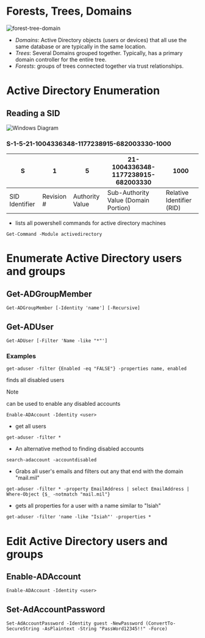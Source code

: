 # Forests, Trees, Domains
![forest-tree-domain](https://git.cybbh.space/os/public/-/raw/master/os/modules/014_windows_active_directory_enumeration/pages/ADimage1.png)
- *Domains*: Active Directory objects (users or devices) that all use the same database or are typically in the same location.
- *Trees*: Several Domains grouped together. Typically, has a primary domain controller for the entire tree.
- *Forests*: groups of trees connected together via trust relationships.

# Active Directory Enumeration

## Reading a SID
![Windows Diagram](https://learn.microsoft.com/en-us/windows-server/identity/ad-ds/manage/media/security-identifier-architecture.png)

### S-1-5-21-1004336348-1177238915-682003330-1000

| S | 1 | 5 | 21-1004336348-1177238915-682003330 | 1000 |
| - | - | - | - | - |
| SID Identifier | Revision # | Authority Value | Sub-Authority Value (Domain Portion) | Relative Identifier (RID) |

- lists all powershell commands for active directory machines
```
Get-Command -Module activedirectory
```



# Enumerate Active Directory users and groups

## Get-ADGroupMember

```
Get-ADGroupMember [-Identity 'name'] [-Recursive]
```

## Get-ADUser

```
Get-ADUser [-Filter 'Name -like "*"']
```

### Examples

```
get-aduser -filter {Enabled -eq "FALSE"} -properties name, enabled
```
finds all disabled users

> [!NOTE] 
> can be used to enable any disabled accounts
```
Enable-ADAccount -Identity <user>
```

- get all users
```
get-aduser -filter *
```

- An alternative method to finding disabled accounts
```
search-adaccount -accountdisabled
```

- Grabs all user's emails and filters out any that end with the domain "mail.mil"
```
get-aduser -filter * -property EmailAddress | select EmailAddress | Where-Object {$_ -notmatch "mail.mil"}
```

- gets all properties for a user with a name similar to "Isiah"
```
get-aduser -filter 'name -like "Isiah"' -properties *
```



# Edit Active Directory users and groups

## Enable-ADAccount

```
Enable-ADAccount -Identity <user>
```

## Set-AdAccountPassword

```
Set-AdAccountPassword -Identity guest -NewPassword (ConvertTo-SecureString -AsPlaintext -String "PassWord12345!!" -Force)
```

## 
